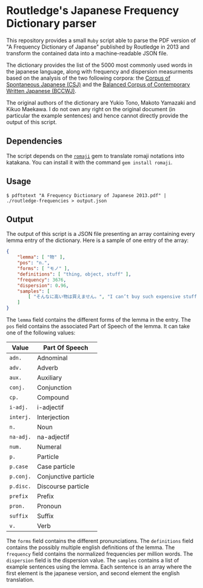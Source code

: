 # Routledge's Japanese Frequency Dictionary parser

This repository provides a small `Ruby` script able to parse the PDF version
of "A Frequency Dictionary of Japanse" published by Routledge in 2013 and
transform the contained data into a machine-readable JSON file.

The dictionary provides the list of the 5000 most commonly used words in the 
japanese language, along with frequency and dispersion measurments based on the
analysis of the two following corpora:
the [Corpus of Spontaneous Japanese (CSJ)](https://pj.ninjal.ac.jp/corpus_center/csj/en/) and
the [Balanced Corpus of Contemporary Written Japanese (BCCWJ)](https://pj.ninjal.ac.jp/corpus_center/bccwj/en/).

The original authors of the dictionary are Yukio Tono, Makoto Yamazaki and
Kikuo Maekawa. I do not own any right on the original document (in particular
the example sentences) and hence cannot directly provide the output of this
script.

## Dependencies

The script depends on the [`romaji`](https://github.com/makimoto/romaji) gem to
translate romaji notations into katakana.
You can install it with the command `gem install romaji`.

## Usage

```
$ pdftotext "A Frequency Dictionary of Japanese 2013.pdf" | ./routledge-frequencies > output.json
```

## Output

The output of this script is a JSON file presenting an array containing every
lemma entry of the dictionary. Here is a sample of one entry of the array:

```json
{
	"lemma": [ "物" ],
	"pos": "n.",
	"forms": [ "モノ" ],
	"definitions": [ "thing, object, stuff" ],
	"frequency": 3676,
	"dispersion": 0.96,
	"samples": [
		[ "そんなに高い物は買えません。", "I can’t buy such expensive stuff." ],
	]
}
```

The `lemma` field contains the different forms of the lemma in the entry.
The `pos` field contains the associated Part of Speech of the lemma.
It can take one of the following values:

| Value     | Part Of Speech       |
|-----------|----------------------|
| `adn.`    | Adnominal            |
| `adv.`    | Adverb               |
| `aux.`    | Auxiliary            |
| `conj.`   | Conjunction          |
| `cp.`     | Compound             |
| `i-adj.`  | i-adjectif           |
| `interj.` | Interjection         |
| `n.`      | Noun                 |
| `na-adj.` | na-adjectif          |
| `num.`    | Numeral              |
| `p.`      | Particle             |
| `p.case`  | Case particle        |
| `p.conj.` | Conjunctive particle |
| `p.disc.` | Discourse particle   |
| `prefix`  | Prefix               |
| `pron.`   | Pronoun              |
| `suffix`  | Suffix               |
| `v.`      | Verb                 |

The `forms` field contains the different pronunciations.
The `definitions` field contains the possibly multiple english definitions of the lemma.
The `frequency` field contains the normalized frequencies per million words.
The `dispersion` field is the dispersion value.
The `samples` contains a list of example sentences using the lemma.
Each sentence is an array where the first element is the japanese version,
and second element the english translation.
